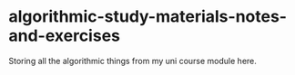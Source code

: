 # algorithmic-study-materials-notes-and-exercises

Storing all the algorithmic things from my uni course module here.
